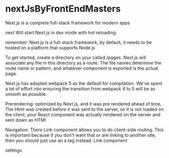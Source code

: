 # nextJsByFrontEndMasters
Next.js is a complete full-stack framework for modern apps

next Will start Next.js in dev mode with hot reloading.

remember: Next.js is a full-stack framework, by default, it needs to be hosted on a platform that supports Node.js

To get started, create a directory on your called /pages. Next.js will associate any file in this directory as a route. The file names determine the route name or pattern, and whatever component is exported is the actual page.

Next.js has adopted webpack 5 as the default for compilation. We've spent a lot of effort into ensuring the transition from webpack 4 to 5 will be as smooth as possible.

Prerendering:
optimized by Next.js, and it was pre rendered ahead of time, The Html was created before it was sent to the server,
so it is not loaded on the client, your React component was actually rendered on the server and sent down as HTMl

Navigation:
There Link component allows you to do client-side routing. This is important because 
if you don't want that or are linking to another site, then you should just use an a tag instead.
Link component
<Link href="/settings">
  <a>settings</a>
</Link>